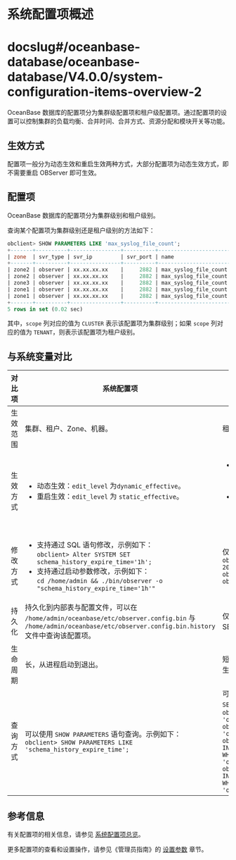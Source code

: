 系统配置项概述
============================

# docslug#/oceanbase-database/oceanbase-database/V4.0.0/system-configuration-items-overview-2
OceanBase 数据库的配置项分为集群级配置项和租户级配置项。通过配置项的设置可以控制集群的负载均衡、合并时间、合并方式、资源分配和模块开关等功能。

生效方式
-------------------------

配置项一般分为动态生效和重启生效两种方式，大部分配置项为动态生效方式，即不需要重启 OBServer 即可生效。

配置项
------------------------

OceanBase 数据库的配置项分为集群级别和租户级别。

查询某个配置项为集群级别还是租户级别的方法如下：

```sql
obclient> SHOW PARAMETERS LIKE 'max_syslog_file_count';
+-------+----------+----------------+----------+-----------------------+-----------+-------+--------------------------------------------------------------------------------------------------------------------------------------------------------------------------------------------------------------------------------------------------+----------+---------+---------+-------------------+
| zone  | svr_type | svr_ip         | svr_port | name                  | data_type | value | info                                                                                                                            | section  | scope   | source  | edit_level        |
+-------+----------+----------------+----------+-----------------------+-----------+-------+--------------------------------------------------------------------------------------------------------------------------------------------------------------------------------------------------------------------------------------------------+----------+---------+---------+-------------------+
| zone2 | observer | xx.xx.xx.xx    |     2882 | max_syslog_file_count | NULL      | 0     | specifies the maximum number of the log files that can co-exist before the log file recycling kicks in. Each log file can occupy at most 256MB disk space. When this value is set to 0, no log file will be removed. Range: [0, +∞) in integer   | OBSERVER | CLUSTER | DEFAULT | DYNAMIC_EFFECTIVE |
| zone2 | observer | xx.xx.xx.xx    |     2882 | max_syslog_file_count | NULL      | 0     | specifies the maximum number of the log files that can co-exist before the log file recycling kicks in. Each log file can occupy at most 256MB disk space. When this value is set to 0, no log file will be removed. Range: [0, +∞) in integer   | OBSERVER | CLUSTER | DEFAULT | DYNAMIC_EFFECTIVE |
| zone3 | observer | xx.xx.xx.xx    |     2882 | max_syslog_file_count | NULL      | 0     | specifies the maximum number of the log files that can co-exist before the log file recycling kicks in. Each log file can occupy at most 256MB disk space. When this value is set to 0, no log file will be removed. Range: [0, +∞) in integer   | OBSERVER | CLUSTER | DEFAULT | DYNAMIC_EFFECTIVE |
| zone1 | observer | xx.xx.xx.xx    |     2882 | max_syslog_file_count | NULL      | 0     | specifies the maximum number of the log files that can co-exist before the log file recycling kicks in. Each log file can occupy at most 256MB disk space. When this value is set to 0, no log file will be removed. Range: [0, +∞) in integer   | OBSERVER | CLUSTER | DEFAULT | DYNAMIC_EFFECTIVE |
| zone1 | observer | xx.xx.xx.xx    |     2882 | max_syslog_file_count | NULL      | 0     | specifies the maximum number of the log files that can co-exist before the log file recycling kicks in. Each log file can occupy at most 256MB disk space. When this value is set to 0, no log file will be removed. Range: [0, +∞) in integer   | OBSERVER | CLUSTER | DEFAULT | DYNAMIC_EFFECTIVE |
+-------+----------+----------------+----------+-----------------------+-----------+-------+--------------------------------------------------------------------------------------------------------------------------------------------------------------------------------------------------------------------------------------------------+----------+---------+---------+-------------------+
5 rows in set (0.02 sec)
```

其中，`scope` 列对应的值为 `CLUSTER` 表示该配置项为集群级别；如果 `scope` 列对应的值为 `TENANT`，则表示该配置项为租户级别。

与系统变量对比
----------------------------

| 对比项  |                                                                                                                                                                                   系统配置项                                                                                                                                                                                   |                                                                                                                                                                                                                            系统变量                                                                                                                                                                                                                             |
|------|---------------------------------------------------------------------------------------------------------------------------------------------------------------------------------------------------------------------------------------------------------------------------------------------------------------------------------------------------------------------------|-------------------------------------------------------------------------------------------------------------------------------------------------------------------------------------------------------------------------------------------------------------------------------------------------------------------------------------------------------------------------------------------------------------------------------------------------------------|
| 生效范围 | 集群、租户、Zone、机器。                                                                                                                                                                                                                                                                                                                                                            | 租户的 Global 级别或 Session 级别。                                                                                                                                                                                                                                                                                                                                                                                                                                  |
| 生效方式 | <ul><li>动态生效：`edit_level` 为`dynamic_effective`。</li><li>重启生效：`edit_level` 为 `static_effective`。</li></ul>                                                                                                                                                                                                  | <ul><li>设置 Session 级别的变量仅对当前 Session 有效，对其他 Session 无效。</li><li>设置 Global 级别的变量对当前 Session 无效，需要重新登录建立新的 Session 才会生效。</li></ul>                                                                                                                                                                                                                                                             |
| 修改方式 | <ul><li>支持通过 SQL 语句修改，示例如下：<br> `obclient> Alter SYSTEM SET schema_history_expire_time='1h';` </li><li>支持通过启动参数修改，示例如下：<br> `cd /home/admin && ./bin/observer -o "schema_history_expire_time='1h'"`   </li></ul> | 仅支持通过 SQL 语句修改，示例如下： <br> `obclient> SET ob_query_timeout = 20000000;`<br> `obclient> SET GLOBAL ob_query_timeout = 20000000;` |
| 持久化  | 持久化到内部表与配置文件，可以在 `/home/admin/oceanbase/etc/observer.config.bin` 与 `/home/admin/oceanbase/etc/observer.config.bin.history` 文件中查询该配置项。                                                                                                                                                                                                                                     | 仅 GLOBAL 级别的变量会持久化，SESSION 级别的变量不会进行持久化。                                                                                                                                                                                                                                                                                                                                                                                                                    |
| 生命周期 | 长，从进程启动到退出。                                                                                                                                                                                                                                                                                                                                                               | 短，需要租户的 Schema 创建成功以后才生效。                                                                                                                                                                                                                                                                                                                                                                                                                                   |
| 查询方式 | 可以使用 `SHOW PARAMETERS` 语句查询。示例如下：<br>`obclient> SHOW PARAMETERS LIKE 'schema_history_expire_time';`                                                                                                                                                                                                                                                                                                                                              | 可以使用 `SHOW [GLOBAL] VARIABLES` 或 `SELECT` 语句查询。 示例如下： <br>`obclient> SHOW VARIABLES LIKE 'ob_query_timeout';`<br> `obclient> SHOW GLOBAL VARIABLES LIKE 'ob_query_timeout';` <br>`obclient> SELECT * FROM INFORMATION_SCHEMA.SESSION_VARIABLES WHERE VARIABLE_NAME = 'ob_query_timeout';`<br>`obclient> SELECT * FROM INFORMATION_SCHEMA.GLOBAL_VARIABLES WHERE VARIABLE_NAME = 'ob_query_timeout';`                                                                                                                                                                                                                                                                                                                                                                                                            |

参考信息
-------------------------

有关配置项的相关信息，请参见 [系统配置项总览](../1.system-configuration-items/2.system-configuration-items-overview-3.md)。

更多配置项的查看和设置操作，请参见《管理员指南》的 [设置参数](../../5.basic-database-management/2.configuration-management/2.set-parameters.md) 章节。
